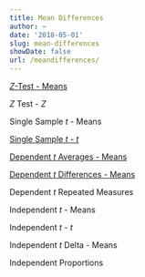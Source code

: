 ```yaml
---
title: Mean Differences
author: ~
date: '2018-05-01'
slug: mean-differences
showDate: false
url: /meandifferences/
---
```

[*Z*-Test - Means](ztestmeans.html)

*Z* Test - *Z*

Single Sample *t* - Means

[Single Sample *t* - *t*](singlett.html)

[Dependent *t* Averages - Means](deptavgM.html) 

[Dependent *t* Differences - Means](deptdiffM.html)

Dependent *t* Repeated Measures 

Independent *t* - Means

Independent *t* - *t*

Independent *t* Delta - Means

Independent Proportions

